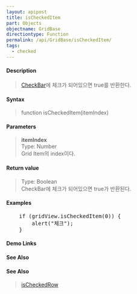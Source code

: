 ```yaml
---
layout: apipost
title: isCheckedItem
part: Objects
objectname: GridBase
directiontype: Function
permalink: /api/GridBase/isCheckedItem/
tags:
  - checked
---
```



#### Description

> [CheckBar](/api/types/CheckBar/)에 체크가 되어있으면 true를 반환한다.  

#### Syntax

> function isCheckedItem(itemIndex)  

#### Parameters

> **itemIndex**  
> Type: Number  
> Grid Item의 index이다.  

#### Return value

> Type: Boolean  
> CheckBar에 체크가 되어있으면 true가 반환된다.  

#### Examples 

<pre class="prettyprint">
    if (gridView.isCheckedItem(0)) {
        alert("체크");
    }
</pre>

#### Demo Links
#### See Also

#### See Also
> [isCheckedRow](/api/GridBase/isCheckedRow)